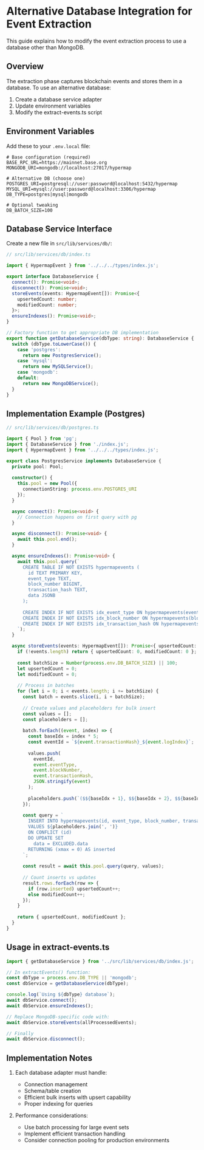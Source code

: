 # Alternative Database Integration for Event Extraction

This guide explains how to modify the event extraction process to use a database other than MongoDB.

## Overview

The extraction phase captures blockchain events and stores them in a database. To use an alternative database:

1. Create a database service adapter
2. Update environment variables
3. Modify the extract-events.ts script

## Environment Variables

Add these to your `.env.local` file:

```
# Base configuration (required)
BASE_RPC_URL=https://mainnet.base.org
MONGODB_URI=mongodb://localhost:27017/hypermap

# Alternative DB (choose one)
POSTGRES_URI=postgresql://user:password@localhost:5432/hypermap
MYSQL_URI=mysql://user:password@localhost:3306/hypermap
DB_TYPE=postgres|mysql|mongodb

# Optional tweaking
DB_BATCH_SIZE=100
```

## Database Service Interface

Create a new file in `src/lib/services/db/`:

```typescript
// src/lib/services/db/index.ts

import { HypermapEvent } from '../../../types/index.js';

export interface DatabaseService {
  connect(): Promise<void>;
  disconnect(): Promise<void>;
  storeEvents(events: HypermapEvent[]): Promise<{
    upsertedCount: number;
    modifiedCount: number;
  }>;
  ensureIndexes(): Promise<void>;
}

// Factory function to get appropriate DB implementation
export function getDatabaseService(dbType: string): DatabaseService {
  switch (dbType.toLowerCase()) {
    case 'postgres':
      return new PostgresService();
    case 'mysql':
      return new MySQLService();
    case 'mongodb':
    default:
      return new MongoDBService();
  }
}
```

## Implementation Example (Postgres)

```typescript
// src/lib/services/db/postgres.ts

import { Pool } from 'pg';
import { DatabaseService } from './index.js';
import { HypermapEvent } from '../../../types/index.js';

export class PostgresService implements DatabaseService {
  private pool: Pool;
  
  constructor() {
    this.pool = new Pool({
      connectionString: process.env.POSTGRES_URI
    });
  }

  async connect(): Promise<void> {
    // Connection happens on first query with pg
  }

  async disconnect(): Promise<void> {
    await this.pool.end();
  }

  async ensureIndexes(): Promise<void> {
    await this.pool.query(`
      CREATE TABLE IF NOT EXISTS hypermapevents (
        id TEXT PRIMARY KEY,
        event_type TEXT,
        block_number BIGINT,
        transaction_hash TEXT,
        data JSONB
      );
      
      CREATE INDEX IF NOT EXISTS idx_event_type ON hypermapevents(event_type);
      CREATE INDEX IF NOT EXISTS idx_block_number ON hypermapevents(block_number);
      CREATE INDEX IF NOT EXISTS idx_transaction_hash ON hypermapevents(transaction_hash);
    `);
  }

  async storeEvents(events: HypermapEvent[]): Promise<{ upsertedCount: number; modifiedCount: number }> {
    if (!events.length) return { upsertedCount: 0, modifiedCount: 0 };
    
    const batchSize = Number(process.env.DB_BATCH_SIZE) || 100;
    let upsertedCount = 0;
    let modifiedCount = 0;
    
    // Process in batches
    for (let i = 0; i < events.length; i += batchSize) {
      const batch = events.slice(i, i + batchSize);
      
      // Create values and placeholders for bulk insert
      const values = [];
      const placeholders = [];
      
      batch.forEach((event, index) => {
        const baseIdx = index * 5;
        const eventId = `${event.transactionHash}_${event.logIndex}`;
        
        values.push(
          eventId,
          event.eventType,
          event.blockNumber,
          event.transactionHash,
          JSON.stringify(event)
        );
        
        placeholders.push(`($${baseIdx + 1}, $${baseIdx + 2}, $${baseIdx + 3}, $${baseIdx + 4}, $${baseIdx + 5})`);
      });
      
      const query = `
        INSERT INTO hypermapevents(id, event_type, block_number, transaction_hash, data)
        VALUES ${placeholders.join(', ')}
        ON CONFLICT (id) 
        DO UPDATE SET
          data = EXCLUDED.data
        RETURNING (xmax = 0) AS inserted
      `;
      
      const result = await this.pool.query(query, values);
      
      // Count inserts vs updates
      result.rows.forEach(row => {
        if (row.inserted) upsertedCount++;
        else modifiedCount++;
      });
    }
    
    return { upsertedCount, modifiedCount };
  }
}
```

## Usage in extract-events.ts

```typescript
import { getDatabaseService } from '../src/lib/services/db/index.js';

// In extractEvents() function:
const dbType = process.env.DB_TYPE || 'mongodb';
const dbService = getDatabaseService(dbType);

console.log(`Using ${dbType} database`);
await dbService.connect();
await dbService.ensureIndexes();

// Replace MongoDB-specific code with:
await dbService.storeEvents(allProcessedEvents);

// Finally
await dbService.disconnect();
```

## Implementation Notes

1. Each database adapter must handle:
   - Connection management
   - Schema/table creation
   - Efficient bulk inserts with upsert capability
   - Proper indexing for queries

2. Performance considerations:
   - Use batch processing for large event sets
   - Implement efficient transaction handling
   - Consider connection pooling for production environments